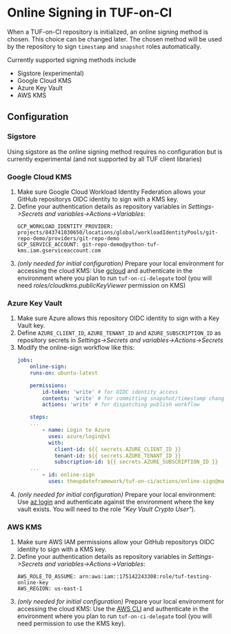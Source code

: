 # Online Signing in TUF-on-CI

When a TUF-on-CI repository is initialized, an online signing method is chosen. This
choice can be changed later. The chosen method will be used by the repository to sign
`timestamp` and `snapshot` roles automatically.

Currently supported signing methods include
* Sigstore (experimental)
* Google Cloud KMS
* Azure Key Vault
* AWS KMS

## Configuration

### Sigstore

Using sigstore as the online signing method requires no configuration but is
currently experimental (and not supported by all TUF client libraries)

### Google Cloud KMS

1. Make sure Google Cloud Workload Identity Federation allows your GitHub repositorys OIDC identity to sign
   with a KMS key.
1. Define your authentication details as repository variables in _Settings->Secrets and variables->Actions->Variables_:
   ```
   GCP_WORKLOAD_IDENTITY_PROVIDER: projects/843741030650/locations/global/workloadIdentityPools/git-repo-demo/providers/git-repo-demo
   GCP_SERVICE_ACCOUNT: git-repo-demo@python-tuf-kms.iam.gserviceaccount.com
   ```
1. _(only needed for initial configuration)_ Prepare your local environment for accessing the cloud KMS:
   Use [gcloud](https://cloud.google.com/sdk/docs/install) and authenticate in the
   environment where you plan to run `tuf-on-ci-delegate` tool (you will need
   _roles/cloudkms.publicKeyViewer_ permission on KMS)

### Azure Key Vault

1. Make sure Azure allows this repository OIDC identity to sign with a Key Vault key.
1. Define `AZURE_CLIENT_ID`, `AZURE_TENANT_ID` and `AZURE_SUBSCRIPTION_ID` as repository
   secrets in _Settings->Secrets and variables->Actions->Secrets_
1. Modify the online-sign workflow like this:
    ```yaml
    jobs:
        online-sign:
        runs-on: ubuntu-latest

        permissions:
            id-token: 'write' # for OIDC identity access
            contents: 'write' # for committing snapshot/timestamp changes
            actions: 'write' # for dispatching publish workflow

        steps:
        ...
            - name: Login to Azure
              uses: azure/login@v1
              with:
                client-id: ${{ secrets.AZURE_CLIENT_ID }}
                tenant-id: ${{ secrets.AZURE_TENANT_ID }}
                subscription-id: ${{ secrets.AZURE_SUBSCRIPTION_ID }}
        ...
            - id: online-sign
              uses: theupdateframework/tuf-on-ci/actions/online-sign@main
    ```
1. _(only needed for initial configuration)_ Prepare your local environment: Use [az
       login](https://learn.microsoft.com/en-us/cli/azure/install-azure-cli)
       and authenticate against the environment where the key vault
       exists. You will need to the role _"Key Vault Crypto User"_).

### AWS KMS

1. Make sure AWS IAM permissions allow your GitHub repositorys OIDC identity to sign with a KMS key.
1. Define your authentication details as repository variables in _Settings->Secrets and variables->Actions->Variables_:
   ```
   AWS_ROLE_TO_ASSUME: arn:aws:iam::175142243308:role/tuf-testing-online-key
   AWS_REGION: us-east-1
   ```
1. _(only needed for initial configuration)_ Prepare your local environment for accessing the cloud KMS:
   Use the [AWS CLI](https://aws.amazon.com/cli/) and authenticate in the
   environment where you plan to run `tuf-on-ci-delegate` tool (you will need permission to use
   the KMS key).
